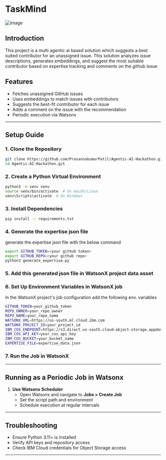 # TaskMind

![image](https://github.com/user-attachments/assets/6f7d2802-359d-4dc4-bbed-bc3ebbcd9164)


## **Introduction**  
This project is a multi agentic ai based solution which suggests a best suited contributor for an unassigned issue. 
This solution analyzes issue descriptions, generates embeddings, and suggest the most suitable contributor based on expertise tracking
and comments on the github issue

## **Features**  
- Fetches unassigned GitHub issues  
- Uses embeddings to match issues with contributors  
- Suggests the best-fit contributor for each issue  
- Adds a comment on the issue with the recommendation  
- Periodic execution via Watsonx  

---

## **Setup Guide**  

### **1. Clone the Repository**  
```sh
git clone https://github.com/PrasannakumarPatil/Agentic-AI-Hackathon.git
cd Agentic-AI-Hackathon.git
```

### **2. Create a Python Virtual Environment**  
```sh
python3 -m venv venv
source venv/bin/activate  # On macOS/Linux
venv\Scripts\activate  # On Windows
```

### **3. Install Dependencies**  
```sh
pip install -r requirements.txt
```

### **4. Generate the expertise json file**
generate the expertise json file with the below command  
```sh
export GITHUB_TOKEN=<your github token>
export GITHUB_REPO=<your github repo>
python3 generate_expertise.py
```

### **5. Add this generated json file in WatsonX project data asset**

### **6. Set Up Environment Variables in WatsonX job**   
In the WatsonX project's job configuration add the following env. variables 
```sh
GITHUB_TOKEN=your_github_token
REPO_OWNER=your_repo_owner
REPO_NAME=your_repo_name
WATSONX_URL=https://us-south.ml.cloud.ibm.com
WATSONX_PROJECT_ID=your_project_id
IBM_COS_ENDPOINT=https://s3.direct.us-south.cloud-object-storage.appdomain.cloud
IBM_COS_API_KEY=your_cos_api_key
IBM_COS_BUCKET=your_bucket_name
EXPERTISE_FILE=expertise_data.json
```

### **7. Run the Job in WatsonX**  

---

## **Running as a Periodic Job in Watsonx**  

1. **Use Watsonx Scheduler**  
   - Open Watsonx and navigate to **Jobs > Create Job**  
   - Set the script path and environment  
   - Schedule execution at regular intervals  

---

## **Troubleshooting**  
- Ensure Python 3.11+ is installed  
- Verify API keys and repository access  
- Check IBM Cloud credentials for Object Storage access  

---
